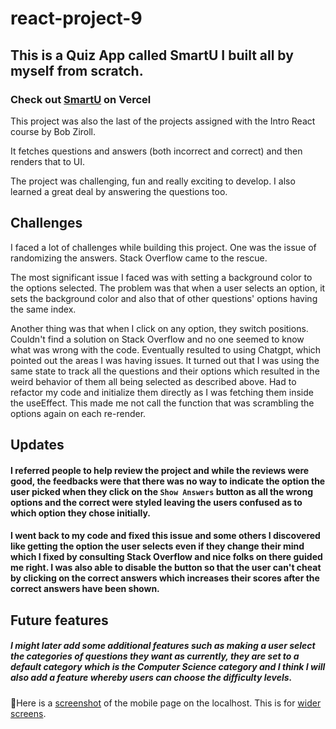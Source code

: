 # react-project-9
 
## This is a Quiz App called SmartU I built all by myself from scratch.

### Check out [SmartU](https://smartu.vercel.app) on Vercel

This project was also the last of the projects assigned with the Intro React course by Bob Ziroll.

It fetches questions and answers (both incorrect and correct) and then renders that to UI. 


The project was challenging, fun and really exciting to develop. I also learned a great deal by answering the questions too.

## Challenges

I faced a lot of challenges while building this project. One was the issue of randomizing the answers. Stack Overflow came to the rescue. 

The most significant issue I faced was with setting a background color to the options selected. The problem was that when a user selects an option, it sets the background color and also that of other questions' options having the same index. 

Another thing was that when I click on any option, they switch positions. Couldn't find a solution on Stack Overflow and no one seemed to know what was wrong with the code. Eventually resulted to using Chatgpt, which pointed out the areas I was having issues. It turned out that I was using the same state to track all the questions and their options which resulted in the weird behavior of them all being selected as described above. Had to refactor my code and initialize them directly as I was fetching them inside the useEffect. This made me not call the function that was scrambling the options again on each re-render.

## Updates

#### I referred people to help review the project and while the reviews were good, the feedbacks were that there was no way to indicate the option the user picked when they click on the `Show Answers` button as all the wrong options and the correct were styled leaving the users confused as to which option they chose initially.

#### I went back to my code and fixed this issue and some others I discovered like getting the option the user selects even if they change their mind which I fixed by consulting Stack Overflow and nice folks on there guided me right. I was also able to disable the button so that the user can't cheat by clicking on the correct answers which increases their scores after the correct answers have been shown. 


## Future features

##### I might later add some additional features such as making a user select the categories of questions they want as currently, they are set to a default category which is the Computer Science category and I think I will also add a feature whereby users can choose the difficulty levels.  


📸Here is a [screenshot](screenshot-mobile.png) of the mobile page on the localhost.
This is for [wider screens](screenshot-tablet.png).
